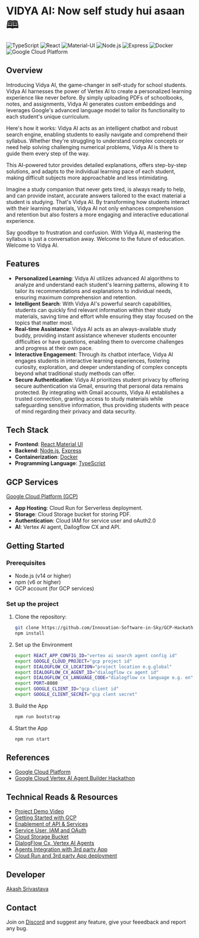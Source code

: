 # VIDYA AI: Now self study hui asaan 🕮

![TypeScript](https://img.shields.io/badge/TypeScript-007ACC?style=for-the-badge&logo=typescript&logoColor=white)
![React](https://img.shields.io/badge/React-20232A?style=for-the-badge&logo=react&logoColor=61DAFB)
![Material-UI](https://img.shields.io/badge/Material--UI-0081CB?style=for-the-badge&logo=material-ui&logoColor=white)
![Node.js](https://img.shields.io/badge/Node.js-339933?style=for-the-badge&logo=nodedotjs&logoColor=white)
![Express](https://img.shields.io/badge/Express-000000?style=for-the-badge&logo=express&logoColor=white)
![Docker](https://img.shields.io/badge/Docker-2496ED?style=for-the-badge&logo=docker&logoColor=white)
![Google Cloud Platform](https://img.shields.io/badge/GCP-4285F4?style=for-the-badge&logo=googlecloud&logoColor=white)

## Overview

Introducing Vidya AI, the game-changer in self-study for school students. Vidya AI harnesses the power of Vertex AI to create a personalized learning experience like never before. By simply uploading PDFs of schoolbooks, notes, and assignments, Vidya AI generates custom embeddings and leverages Google's advanced language model to tailor its functionality to each student's unique curriculum.

Here's how it works: Vidya AI acts as an intelligent chatbot and robust search engine, enabling students to easily navigate and comprehend their syllabus. Whether they're struggling to understand complex concepts or need help solving challenging numerical problems, Vidya AI is there to guide them every step of the way. 

This AI-powered tutor provides detailed explanations, offers step-by-step solutions, and adapts to the individual learning pace of each student, making difficult subjects more approachable and less intimidating. 

Imagine a study companion that never gets tired, is always ready to help, and can provide instant, accurate answers tailored to the exact material a student is studying. That's Vidya AI. By transforming how students interact with their learning materials, Vidya AI not only enhances comprehension and retention but also fosters a more engaging and interactive educational experience.

Say goodbye to frustration and confusion. With Vidya AI, mastering the syllabus is just a conversation away. Welcome to the future of education. Welcome to Vidya AI.

## Features

- **Personalized Learning**: Vidya AI utilizes advanced AI algorithms to analyze and understand each student's learning patterns, allowing it to tailor its recommendations and explanations to individual needs, ensuring maximum comprehension and retention.
- **Intelligent Search**: With Vidya AI's powerful search capabilities, students can quickly find relevant information within their study materials, saving time and effort while ensuring they stay focused on the topics that matter most.
- **Real-time Assistance**: Vidya AI acts as an always-available study buddy, providing instant assistance whenever students encounter difficulties or have questions, enabling them to overcome challenges and progress at their own pace.
- **Interactive Engagement**: Through its chatbot interface, Vidya AI engages students in interactive learning experiences, fostering curiosity, exploration, and deeper understanding of complex concepts beyond what traditional study methods can offer.
- **Secure Authentication**: Vidya AI prioritizes student privacy by offering secure authentication via Gmail, ensuring that personal data remains protected. By integrating with Gmail accounts, Vidya AI establishes a trusted connection, granting access to study materials while safeguarding sensitive information, thus providing students with peace of mind regarding their privacy and data security.

## Tech Stack

- **Frontend**: [React](https://reactjs.org/),[Material UI](https://mui.com/material-ui/)
- **Backend**: [Node.js](https://nodejs.org/), [Express](https://expressjs.com/)
- **Containerization**: [Docker](https://www.docker.com/)
- **Programming Language**: [TypeScript](https://www.typescriptlang.org/)

## GCP Services
[Google Cloud Platform (GCP)](https://cloud.google.com/)

- **App Hosting**: Cloud Run for Serverless deployment.
- **Storage**: Cloud Storage bucket for storing PDF.
- **Authentication**: Cloud IAM for service user and oAuth2.0
- **AI**: Vertex AI agent, Dailogflow CX and API.

## Getting Started

### Prerequisites

- Node.js (v14 or higher)
- npm (v6 or higher)
- GCP account (for GCP services)

### Set up the project

1. Clone the repository:

   ```bash
   git clone https://github.com/Innovation-Software-in-Sky/GCP-Hackathon-2024-vidyaai.git
   npm install

   ```

2. Set up the Environment

   ```bash
   export REACT_APP_CONFIG_ID="vertex ai search agent config id"
   export GOOGLE_CLOUD_PROJECT="gcp project id"
   export DIALOGFLOW_CX_LOCATION="project location e.g.global"
   export DIALOGFLOW_CX_AGENT_ID="dialogflow cx agent id"
   export DIALOGFLOW_CX_LANGUAGE_CODE="dialogflow cx language e.g. en"
   export PORT=8080
   export GOOGLE_CLIENT_ID="gcp client id"
   export GOOGLE_CLIENT_SECRET="gcp clent secret"

   ```

3. Build the App

   ```bash
   npm run bootstrap

   ```

4. Start the App
   ```bash
   npm run start

   ```

## References

- [Google Cloud Platform](https://cloud.google.com/)
- [Google Cloud Vertex AI Agent Builder Hackathon](https://googlevertexai.devpost.com/) 

## Technical Reads & Resources

- [Project Demo Video]()
- [Getting Started with GCP]()
- [Enablement of API & Services]()
- [Service User, IAM and OAuth]()
- [Cloud Storage Bucket]()
- [DialogFlow Cx, Vertex AI Agents]()
- [Agents Integration with 3rd party App]()
- [Cloud Run and 3rd party App deployment]()

## Developer
[Akash Srivastava](https://www.linkedin.com/in/akash-sr-public)

## Contact

Join on [Discord](https://discord.gg/bX9qnBHM) and suggest any feature, give your feeedback and report any bug.


